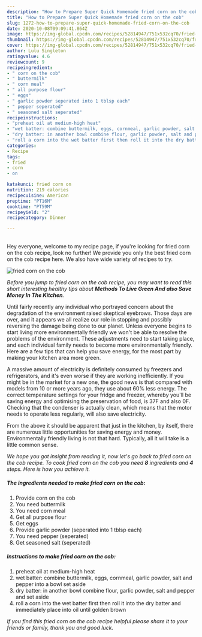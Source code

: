 ```yaml
---
description: "How to Prepare Super Quick Homemade fried corn on the cob"
title: "How to Prepare Super Quick Homemade fried corn on the cob"
slug: 1272-how-to-prepare-super-quick-homemade-fried-corn-on-the-cob
date: 2020-10-08T09:09:41.864Z
image: https://img-global.cpcdn.com/recipes/52814947/751x532cq70/fried-corn-on-the-cob-recipe-main-photo.jpg
thumbnail: https://img-global.cpcdn.com/recipes/52814947/751x532cq70/fried-corn-on-the-cob-recipe-main-photo.jpg
cover: https://img-global.cpcdn.com/recipes/52814947/751x532cq70/fried-corn-on-the-cob-recipe-main-photo.jpg
author: Lulu Singleton
ratingvalue: 4.6
reviewcount: 9
recipeingredient:
- " corn on the cob"
- " buttermilk"
- " corn meal"
- " all purpose flour"
- " eggs"
- " garlic powder seperated into 1 tblsp each"
- " pepper seperated"
- " seasoned salt seperated"
recipeinstructions:
- "preheat oil at medium-high heat"
- "wet batter: combine buttermilk, eggs, cornmeal, garlic powder, salt and pepper into a bowl set aside"
- "dry batter: in another bowl combine flour, garlic powder, salt and pepper and set aside"
- "roll a corn into the wet batter first then roll it into the dry batter and immediately place into oil until golden brown"
categories:
- Recipe
tags:
- fried
- corn
- on

katakunci: fried corn on 
nutrition: 219 calories
recipecuisine: American
preptime: "PT16M"
cooktime: "PT59M"
recipeyield: "2"
recipecategory: Dinner

---
```

<br>
Hey everyone, welcome to my recipe page, if you're looking for fried corn on the cob recipe, look no further! We provide you only the best fried corn on the cob recipe here. We also have wide variety of recipes to try.
<br>


![fried corn on the cob](https://img-global.cpcdn.com/recipes/52814947/751x532cq70/fried-corn-on-the-cob-recipe-main-photo.jpg)

<i>Before you jump to fried corn on the cob recipe, you may want to read this short interesting healthy tips about 
<strong>Methods To Live Green And also Save Money In The Kitchen</strong>.</i>
</br>

Until fairly recently any individual who portrayed concern about the degradation of the environment raised skeptical eyebrows. Those days are over, and it appears we all realize our role in stopping and possibly reversing the damage being done to our planet. Unless everyone begins to start living more environmentally friendly we won't be able to resolve the problems of the environment. These adjustments need to start taking place, and each individual family needs to become more environmentally friendly. Here are a few tips that can help you save energy, for the most part by making your kitchen area more green.

A massive amount of electricity is definitely consumed by freezers and refrigerators, and it's even worse if they are working inefficiently. If you might be in the market for a new one, the good news is that compared with models from 10 or more years ago, they use about 60% less energy. The correct temperature settings for your fridge and freezer, whereby you'll be saving energy and optimising the preservation of food, is 37F and also 0F. Checking that the condenser is actually clean, which means that the motor needs to operate less regularly, will also save electricity.

From the above it should be apparent that just in the kitchen, by itself, there are numerous little opportunities for saving energy and money. Environmentally friendly living is not that hard. Typically, all it will take is a little common sense.


<i>We hope you got insight from reading it, now let's go back to fried corn on the cob recipe. To cook fried corn on the cob you need <strong>8</strong> ingredients and <strong>4</strong> steps. Here is how you achieve it.
</i>

##### The ingredients needed to make fried corn on the cob:

1. Provide  corn on the cob
1. You need  buttermilk
1. You need  corn meal
1. Get  all purpose flour
1. Get  eggs
1. Provide  garlic powder (seperated into 1 tblsp each)
1. You need  pepper (seperated)
1. Get  seasoned salt (seperated)


##### Instructions to make fried corn on the cob:

1. preheat oil at medium-high heat
1. wet batter: combine buttermilk, eggs, cornmeal, garlic powder, salt and pepper into a bowl set aside
1. dry batter: in another bowl combine flour, garlic powder, salt and pepper and set aside
1. roll a corn into the wet batter first then roll it into the dry batter and immediately place into oil until golden brown


<i>If you find this fried corn on the cob recipe helpful please share it to your friends or family, thank you and good luck.</i>
